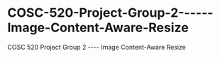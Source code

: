 # COSC-520-Project-Group-2------Image-Content-Aware-Resize
COSC 520 Project Group 2 ---- Image Content-Aware Resize
